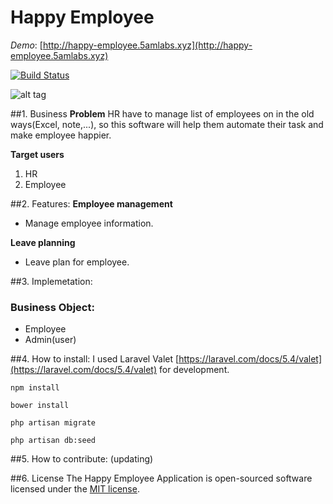 Happy Employee
===================
*Demo*: [http://happy-employee.5amlabs.xyz](http://happy-employee.5amlabs.xyz)

[![Build Status](https://travis-ci.org/byhbt/happy-employee.svg?branch=master)](https://travis-ci.org/byhbt/happy-employee)

![alt tag](http://i.imgur.com/ce1ozph.png)

##1. Business
**Problem**
HR have to manage list of employees on in the old ways(Excel, note,...), so this software will help them automate 
their task and make employee happier.

**Target users**
 1. HR
 2. Employee

##2. Features:
**Employee management**
 - Manage employee information.

**Leave planning**
 - Leave plan for employee.

##3. Implemetation:
### Business Object:
 - Employee
 - Admin(user)

##4. How to install:
I used Laravel Valet [https://laravel.com/docs/5.4/valet](https://laravel.com/docs/5.4/valet) for development.

```
npm install
```

```
bower install
```

```
php artisan migrate
```

```
php artisan db:seed
```

##5. How to contribute:
(updating)

##6. License
The Happy Employee Application is open-sourced software licensed under the [MIT license](http://opensource.org/licenses/MIT).
